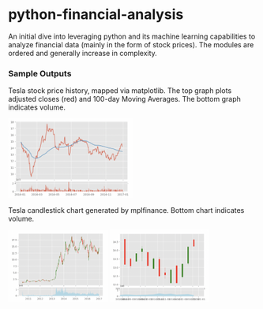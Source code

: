# python-financial-analysis
An initial dive into leveraging python and its machine learning capabilities to analyze financial data (mainly in the form of stock prices). The modules are ordered and generally increase in complexity.

### Sample Outputs
Tesla stock price history, mapped via matplotlib. The top graph plots adjusted closes (red) and 100-day Moving Averages. The bottom graph indicates volume.

<img src="https://github.com/andrewlye/python-financial-analysis/blob/main/sample-outputs/tsla-100ma.png" width=50% height=50%>

Tesla candlestick chart generated by mplfinance. Bottom chart indicates volume.
<p float="left">
<img src="https://github.com/andrewlye/python-financial-analysis/blob/main/sample-outputs/candlestick-1.png" width=40% height=40%> <img src="https://github.com/andrewlye/python-financial-analysis/blob/main/sample-outputs/candlestick-2.png" width=40% height=40%>
</p>
